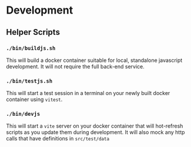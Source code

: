 # Development

## Helper Scripts

### `./bin/buildjs.sh`

This will build a docker container suitable for local, standalone javascript development. It will not require the full back-end service.

### `./bin/testjs.sh`

This will start a test session in a terminal on your newly built docker container using `vitest`.

### `./bin/devjs`

This will start a `vite` server on your docker container that will hot-refresh scripts as you update them during development. It will also
mock any http calls that have definitions in `src/test/data`